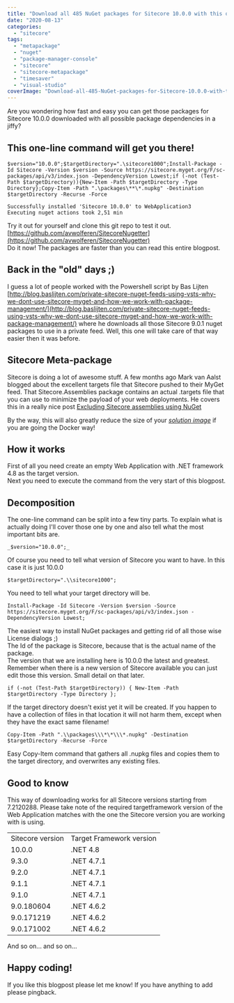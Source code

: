```yaml
---
title: "Download all 485 NuGet packages for Sitecore 10.0.0 with this one line command in under 3 minutes!"
date: "2020-08-13"
categories: 
  - "sitecore"
tags: 
  - "metapackage"
  - "nuget"
  - "package-manager-console"
  - "sitecore"
  - "sitecore-metapackage"
  - "timesaver"
  - "visual-studio"
coverImage: "Download-all-485-NuGet-packages-for-Sitecore-10.0.0-with-this-one-line-command-in-under-3-minutes.png"
---
```


Are you wondering how fast and easy you can get those packages for Sitecore 10.0.0 downloaded with all possible package dependencies in a jiffy?

## This one-line command will get you there!

```
$version="10.0.0";$targetDirectory=".\sitecore1000";Install-Package -Id Sitecore -Version $version -Source https://sitecore.myget.org/F/sc-packages/api/v3/index.json -DependencyVersion Lowest;if (-not (Test-Path $targetDirectory)){New-Item -Path $targetDirectory -Type Directory};Copy-Item -Path ".\packages\**\*.nupkg" -Destination $targetDirectory -Recurse -Force

Successfully installed 'Sitecore 10.0.0' to WebApplication3
Executing nuget actions took 2,51 min
```

Try it out for yourself and clone this git repo to test it out.  
[https://github.com/avwolferen/SitecoreNugetter](https://github.com/avwolferen/SitecoreNugetter)  
Do it now! The packages are faster than you can read this entire blogpost.

## Back in the "old" days ;)

I guess a lot of people worked with the Powershell script by Bas Lijten [http://blog.baslijten.com/private-sitecore-nuget-feeds-using-vsts-why-we-dont-use-sitecore-myget-and-how-we-work-with-package-management/](http://blog.baslijten.com/private-sitecore-nuget-feeds-using-vsts-why-we-dont-use-sitecore-myget-and-how-we-work-with-package-management/) where he downloads all those Sitecore 9.0.1 nuget packages to use in a private feed. Well, this one will take care of that way easier then it was before.

## Sitecore Meta-package

Sitecore is doing a lot of awesome stuff. A few months ago Mark van Aalst blogged about the excellent targets file that Sitecore pushed to their MyGet feed. That Sitecore.Assemblies package contains an actual .targets file that you can use to minimize the payload of your web deployments. He covers this in a really nice post [Excluding Sitecore assemblies using NuGet](https://dev.to/sitecore/excluding-sitecore-assemblies-using-nuget-5h4l)

By the way, this will also greatly reduce the size of your _[solution image](https://containers.doc.sitecore.com/docs/build-solution#build-the-solution-image)_ if you are going the Docker way!

## How it works

First of all you need create an empty Web Application with .NET framework 4.8 as the target version.  
Next you need to execute the command from the very start of this blogpost.

## Decomposition

The one-line command can be split into a few tiny parts. To explain what is actually doing I'll cover those one by one and also tell what the most important bits are.

```
_$version="10.0.0";_
```

Of course you need to tell what version of Sitecore you want to have. In this case it is just 10.0.0

```
$targetDirectory=".\\sitecore1000";
```

You need to tell what your target directory will be.

```
Install-Package -Id Sitecore -Version $version -Source https://sitecore.myget.org/F/sc-packages/api/v3/index.json -DependencyVersion Lowest;
```

The easiest way to install NuGet packages and getting rid of all those wise License dialogs ;)  
The Id of the package is Sitecore, because that is the actual name of the package.  
The version that we are installing here is 10.0.0 the latest and greatest. Remember when there is a new version of Sitecore available you can just edit those this version. Small detail on that later.

```
if (-not (Test-Path $targetDirectory)) { New-Item -Path $targetDirectory -Type Directory };
```

If the target directory doesn't exist yet it will be created. If you happen to have a collection of files in that location it will not harm them, except when they have the exact same filename!

```
Copy-Item -Path ".\\packages\\\*\*\\\*.nupkg" -Destination $targetDirectory -Recurse -Force
```

Easy Copy-Item command that gathers all .nupkg files and copies them to the target directory, and overwrites any existing files.

## Good to know

This way of downloading works for all Sitecore versions starting from 7.2120288. 
Please take note of the required targetframework version of the Web Application matches with the one the Sitecore version you are working with is using.

<table><tbody><tr><td>Sitecore version</td><td>Target Framework version</td></tr><tr><td>10.0.0</td><td>.NET 4.8</td></tr><tr><td>9.3.0</td><td>.NET 4.7.1</td></tr><tr><td>9.2.0</td><td>.NET 4.7.1</td></tr><tr><td>9.1.1</td><td>.NET 4.7.1</td></tr><tr><td>9.1.0</td><td>.NET 4.7.1</td></tr><tr><td>9.0.180604</td><td>.NET 4.6.2</td></tr><tr><td>9.0.171219</td><td>.NET 4.6.2</td></tr><tr><td>9.0.171002</td><td>.NET 4.6.2</td></tr></tbody></table>

And so on... and so on...

## Happy coding!

If you like this blogpost please let me know! If you have anything to add please pingback.
